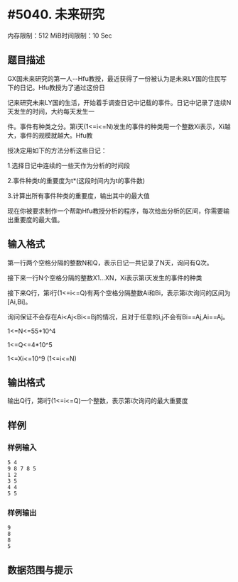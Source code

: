 # #5040. 未来研究

内存限制：512 MiB时间限制：10 Sec

## 题目描述

GX国未来研究的第一人--Hfu教授，最近获得了一份被认为是未来LY国的住民写下的日记。Hfu教授为了通过这份日

记来研究未来LY国的生活，开始着手调查日记中记载的事件。日记中记录了连续N天发生的时间，大约每天发生一

件。事件有种类之分。第i天(1<=i<=N)发生的事件的种类用一个整数Xi表示，Xi越大，事件的规模就越大。Hfu教

授决定用如下的方法分析这些日记：

1.选择日记中连续的一些天作为分析的时间段

2.事件种类t的重要度为t*(这段时间内为t的事件数)

3.计算出所有事件种类的重要度，输出其中的最大值

现在你被要求制作一个帮助Hfu教授分析的程序，每次给出分析的区间，你需要输出重要度的最大值。

## 输入格式

第一行两个空格分隔的整数N和Q，表示日记一共记录了N天，询问有Q次。

接下来一行N个空格分隔的整数X1...XN，Xi表示第i天发生的事件的种类

接下来Q行，第i行(1<=i<=Q)有两个空格分隔整数Ai和Bi，表示第i次询问的区间为[Ai,Bi]。

询问保证不会存在Ai<Aj<Bi<=Bj的情况，且对于任意的i,j不会有Bi==Aj,Ai==Aj。

1<=N<=55*10^4

1<=Q<=4*10^5

1<=Xi<=10^9 (1<=i<=N)

## 输出格式

输出Q行，第i行(1<=i<=Q)一个整数，表示第i次询问的最大重要度

## 样例

### 样例输入

    
    5 4
    9 8 7 8 5
    1 2
    3 5
    4 4
    5 5
    

### 样例输出

    
    9
    8
    8
    5
    

## 数据范围与提示

